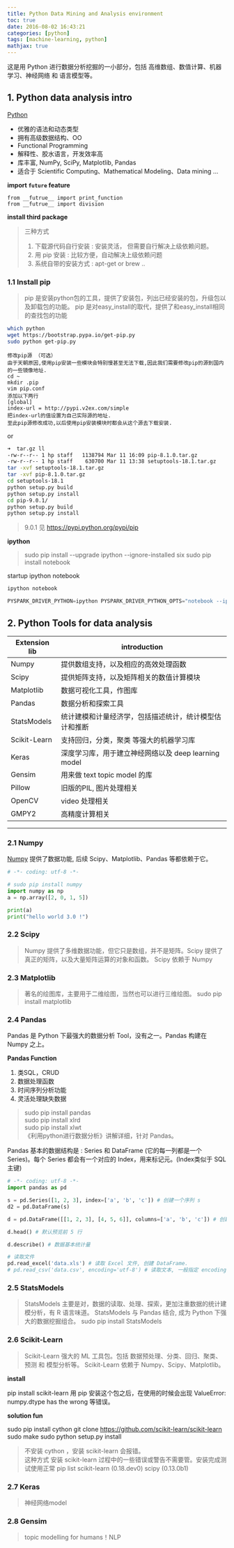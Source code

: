 ```yaml
---
title: Python Data Mining and Analysis environment
toc: true
date: 2016-08-02 16:43:21
categories: [python]
tags: [machine-learning, python]
mathjax: true
---
```


这是用 Python 进行数据分析挖掘的一小部分，包括 高维数组、数值计算、机器学习、神经网络 和 语言模型等。

<!--more-->

## 1. Python data analysis intro

[Python](http://www.python.org)

- 优雅的语法和动态类型
- 拥有高级数据结构、OO
- Functional Programming
- 解释性、胶水语言，开发效率高
- 库丰富, NumPy, SciPy, Matplotlib, Pandas
- 适合于 Scientific Computing、Mathematical Modeling、Data mining ...

**import `future` feature**

```
from __futrue__ import print_function
from __futrue__ import division
```

**install third package**

> 三种方式  
> 1. 下载源代码自行安装 : 安装灵活， 但需要自行解决上级依赖问题。  
> 2. 用 pip 安装 : 比较方便，自动解决上级依赖问题  
> 3. 系统自带的安装方式 : apt-get or brew ..

### 1.1 Install pip

> pip 是安装python包的工具，提供了安装包，列出已经安装的包，升级包以及卸载包的功能。
> pip 是对easy_install的取代，提供了和easy_install相同的查找包的功能

```bash
which python
wget https://bootstrap.pypa.io/get-pip.py
sudo python get-pip.py
```

```
修改pip源 （可选）
由于天朝原因,使用pip安装一些模块会特别慢甚至无法下载,因此我们需要修改pip的源到国内的一些镜像地址.
cd ~
mkdir .pip
vim pip.conf
添加以下两行
[global]
index-url = http://pypi.v2ex.com/simple
把index-url的值设置为自己实际源的地址.
至此pip源修改成功,以后使用pip安装模块时都会从这个源去下载安装.
```

or

```bash
➜  tar.gz ll
-rw-r--r-- 1 hp staff   1138794 Mar 11 16:09 pip-8.1.0.tar.gz
-rw-r--r-- 1 hp staff    630700 Mar 11 13:38 setuptools-18.1.tar.gz
tar -xvf setuptools-18.1.tar.gz
tar -xvf pip-8.1.0.tar.gz
cd setuptools-18.1
python setup.py build
python setup.py install
cd pip-9.0.1/
python setup.py build
python setup.py install
```

> 9.0.1 见 https://pypi.python.org/pypi/pip

**ipython**

> sudo pip install --upgrade ipython --ignore-installed six
> sudo pip install notebook

startup ipython notebook

```python
ipython notebook
```

```python
PYSPARK_DRIVER_PYTHON=ipython PYSPARK_DRIVER_PYTHON_OPTS="notebook --ip=192.168.140.159" $SPARK_HOME/bin/pyspark
```

## 2. Python Tools for data analysis

Extension lib | introduction
------- | -------
Numpy | 提供数组支持，以及相应的高效处理函数
Scipy | 提供矩阵支持，以及矩阵相关的数值计算模块
Matplotlib | 数据可视化工具，作图库
Pandas | 数据分析和探索工具
StatsModels | 统计建模和计量经济学，包括描述统计，统计模型估计和推断
Scikit-Learn | 支持回归，分类，聚类 等强大的机器学习库
Keras | 深度学习库，用于建立神经网络以及 deep learning model
Gensim | 用来做 text topic model 的库
Pillow | 旧版的PIL, 图片处理相关
OpenCV | video 处理相关
GMPY2 | 高精度计算相关

***

### 2.1 Numpy

[Numpy](www.numpy.prg) 提供了数据功能, 后续 Scipy、Matplotlib、Pandas 等都依赖于它。    

```python
# -*- coding: utf-8 -*-

# sudo pip install numpy
import numpy as np
a = np.array([2, 0, 1, 5])

print(a)
print("hello world 3.0 !")
```

### 2.2 Scipy

> Numpy 提供了多维数据功能，但它只是数组，并不是矩阵。Scipy 提供了真正的矩阵，以及大量矩阵运算的对象和函数。
> Scipy 依赖于 Numpy

### 2.3 Matplotlib
 
> 著名的绘图库，主要用于二维绘图，当然也可以进行三维绘图。
> sudo pip install matplotlib 

### 2.4 Pandas

Pandas 是 Python 下最强大的数据分析 Tool，没有之一。Pandas 构建在 Numpy 之上。  

**Pandas Function**

1. 类SQL，CRUD
2. 数据处理函数
3. 时间序列分析功能
4. 灵活处理缺失数据

> sudo pip install pandas  
> sudo pip install xlrd  
> sudo pip install xlwt   
> 《利用python进行数据分析》讲解详细，针对 Pandas。  

Pandas 基本的数据结构是 : Series 和 DataFrame (它的每一列都是一个Series)。每个 Series 都会有一个对应的 Index，用来标记元。(Index类似于 SQL 主键)

```python
# -*- coding: utf-8 -*-
import pandas as pd

s = pd.Series([1, 2, 3], index=['a', 'b', 'c']) # 创建一个序列 s
d2 = pd.DataFrame(s)

d = pd.DataFrame([[1, 2, 3], [4, 5, 6]], columns=['a', 'b', 'c']) # 创建一个 table

d.head() # 默认预览前 5 行

d.describe() # 数据基本统计量

# 读取文件
pd.read_excel('data.xls') # 读取 Excel 文件, 创建 DataFrame.
# pd.read_csv('data.csv', encoding='utf-8') # 读取文本, 一般指定 encoding
```

### 2.5 StatsModels

> StatsModels 主要是对，数据的读取、处理、探索，更加注重数据的统计建模分析，有 R 语言味道。
> StatsModels 与 Pandas 结合, 成为 Python 下强大的数据挖掘组合。
> sudo pip install StatsModels

### 2.6 Scikit-Learn

> Scikit-Learn 强大的 ML 工具包。包括 数据预处理、分类、回归、聚类、预测 和 模型分析等。
> Scikit-Learn 依赖于 Numpy、Scipy、Matplotlib。

**install**

pip install scikit-learn 用 pip 安装这个包之后，在使用的时候会出现 ValueError: numpy.dtype has the wrong 等错误。

**solution fun**

sudo pip install cython
git clone https://github.com/scikit-learn/scikit-learn
sudo make
sudo python setup.py install

> 不安装 cython ，安装 scikit-learn 会报错。  
> 这种方式 安装 scikit-learn 过程中的一些错误或警告不需要管。安装完成测试使用正常
> pip list
> scikit-learn (0.18.dev0)
> scipy (0.13.0b1)

### 2.7 Keras

> 神经网络model

### 2.8 Gensim

> topic modelling for humans！NLP

